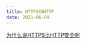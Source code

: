 ```yaml
---
title: HTTPS和HTTP
date: 2021-06-09
---
```


[为什么说HTTPS比HTTP安全呢](https://github.com/Advanced-Frontend/Daily-Interview-Question/issues/491)
